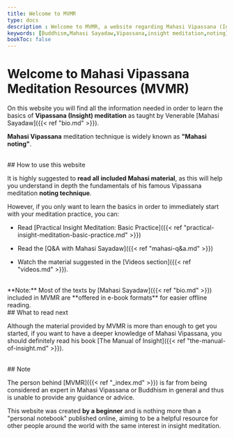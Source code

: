 ```yaml
---
title: Welcome to MVMR
type: docs
description : Welcome to MVMR, a website regarding Mahasi Vipassana (Insight) meditation
keywords: [Buddhism,Mahasi Sayadaw,Vipassana,insight meditation,noting] 
bookToc: false
---
```


# Welcome to Mahasi Vipassana Meditation Resources (MVMR)

On this website you will find all the information needed in order to learn the basics of **Vipassana (Insight) meditation** as taught by Venerable [Mahasi Sayadaw]({{< ref "bio.md" >}}).

**Mahasi Vipassana** meditation technique is widely known as **"Mahasi noting"**.


<br>
## How to use this website

It is highly suggested to **read all included Mahasi material**, as this will help you understand in depth the fundamentals of his famous Vipassana meditation **noting technique**.

However, if you only want to learn the basics in order to immediately start with your meditation practice, you can:

- Read [Practical Insight Meditation: Basic Practice]({{< ref "practical-insight-meditation-basic-practice.md" >}})

- Read the [Q&A with Mahasi Sayadaw]({{< ref "mahasi-q&a.md" >}})


- Watch the material suggested in the [Videos section]({{< ref "videos.md" >}}).

<br>
**Note:** Most of the texts by [Mahasi Sayadaw]({{< ref "bio.md" >}}) included in MVMR are **offered in e-book formats** for easier offline reading.


<br>
## What to read next

Although the material provided by MVMR is more than enough to get you started, if you want to have a deeper knowledge of Mahasi Vipassana, you should definitely read his book [The Manual of Insight]({{< ref "the-manual-of-insight.md" >}}).


<br>
## Note

The person behind [MVMR]({{< ref "_index.md" >}}) is far from being considered an expert in Mahasi Vipassana or Buddhism in general and thus is unable to provide any guidance or advice.

This website was created **by a beginner** and is nothing more than a "personal notebook" published online, aiming to be a helpful resource for other people around the world with the same interest in insight meditation.

